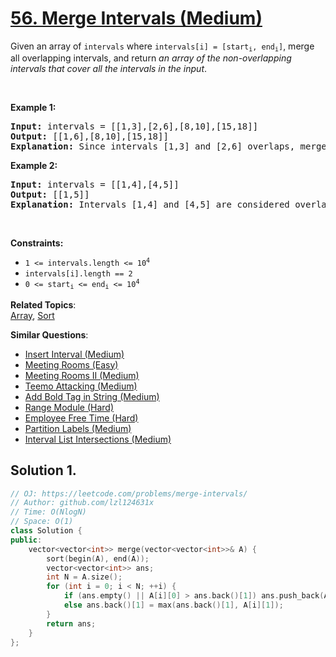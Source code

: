 # [56. Merge Intervals (Medium)](https://leetcode.com/problems/merge-intervals/)

<p>Given an array&nbsp;of <code>intervals</code>&nbsp;where <code>intervals[i] = [start<sub>i</sub>, end<sub>i</sub>]</code>, merge all overlapping intervals, and return <em>an array of the non-overlapping intervals that cover all the intervals in the input</em>.</p>

<p>&nbsp;</p>
<p><strong>Example 1:</strong></p>

<pre><strong>Input:</strong> intervals = [[1,3],[2,6],[8,10],[15,18]]
<strong>Output:</strong> [[1,6],[8,10],[15,18]]
<strong>Explanation:</strong> Since intervals [1,3] and [2,6] overlaps, merge them into [1,6].
</pre>

<p><strong>Example 2:</strong></p>

<pre><strong>Input:</strong> intervals = [[1,4],[4,5]]
<strong>Output:</strong> [[1,5]]
<strong>Explanation:</strong> Intervals [1,4] and [4,5] are considered overlapping.
</pre>

<p>&nbsp;</p>
<p><strong>Constraints:</strong></p>

<ul>
	<li><code>1 &lt;= intervals.length &lt;= 10<sup>4</sup></code></li>
	<li><code>intervals[i].length == 2</code></li>
	<li><code>0 &lt;= start<sub>i</sub> &lt;= end<sub>i</sub> &lt;= 10<sup>4</sup></code></li>
</ul>


**Related Topics**:  
[Array](https://leetcode.com/tag/array/), [Sort](https://leetcode.com/tag/sort/)

**Similar Questions**:
* [Insert Interval (Medium)](https://leetcode.com/problems/insert-interval/)
* [Meeting Rooms (Easy)](https://leetcode.com/problems/meeting-rooms/)
* [Meeting Rooms II (Medium)](https://leetcode.com/problems/meeting-rooms-ii/)
* [Teemo Attacking (Medium)](https://leetcode.com/problems/teemo-attacking/)
* [Add Bold Tag in String (Medium)](https://leetcode.com/problems/add-bold-tag-in-string/)
* [Range Module (Hard)](https://leetcode.com/problems/range-module/)
* [Employee Free Time (Hard)](https://leetcode.com/problems/employee-free-time/)
* [Partition Labels (Medium)](https://leetcode.com/problems/partition-labels/)
* [Interval List Intersections (Medium)](https://leetcode.com/problems/interval-list-intersections/)

## Solution 1.

```cpp
// OJ: https://leetcode.com/problems/merge-intervals/
// Author: github.com/lzl124631x
// Time: O(NlogN)
// Space: O(1)
class Solution {
public:
    vector<vector<int>> merge(vector<vector<int>>& A) {
        sort(begin(A), end(A));
        vector<vector<int>> ans;
        int N = A.size();
        for (int i = 0; i < N; ++i) {
            if (ans.empty() || A[i][0] > ans.back()[1]) ans.push_back(A[i]);
            else ans.back()[1] = max(ans.back()[1], A[i][1]);
        }
        return ans;
    }
};
```